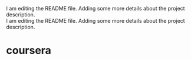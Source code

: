 I am editing the README file. Adding some more details about the project description.   
I am editing the README file. Adding some more details about the project description.  

# coursera
